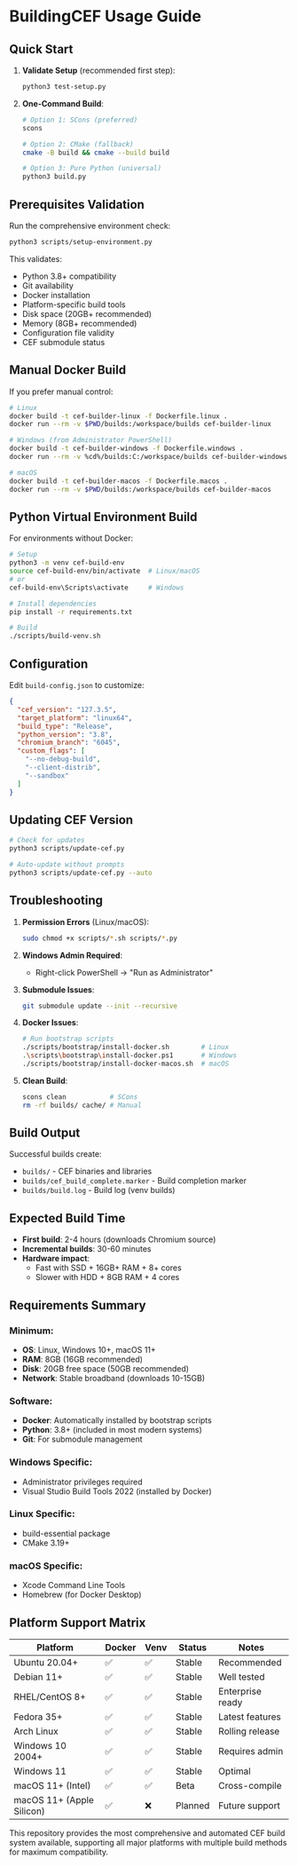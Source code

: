 # BuildingCEF Usage Guide

## Quick Start

1. **Validate Setup** (recommended first step):
   ```bash
   python3 test-setup.py
   ```

2. **One-Command Build**:
   ```bash
   # Option 1: SCons (preferred)
   scons
   
   # Option 2: CMake (fallback)
   cmake -B build && cmake --build build
   
   # Option 3: Pure Python (universal)
   python3 build.py
   ```

## Prerequisites Validation

Run the comprehensive environment check:
```bash
python3 scripts/setup-environment.py
```

This validates:
- Python 3.8+ compatibility
- Git availability
- Docker installation
- Platform-specific build tools
- Disk space (20GB+ recommended)
- Memory (8GB+ recommended)
- Configuration file validity
- CEF submodule status

## Manual Docker Build

If you prefer manual control:

```bash
# Linux
docker build -t cef-builder-linux -f Dockerfile.linux .
docker run --rm -v $PWD/builds:/workspace/builds cef-builder-linux

# Windows (from Administrator PowerShell)
docker build -t cef-builder-windows -f Dockerfile.windows .
docker run --rm -v %cd%/builds:C:/workspace/builds cef-builder-windows

# macOS
docker build -t cef-builder-macos -f Dockerfile.macos .
docker run --rm -v $PWD/builds:/workspace/builds cef-builder-macos
```

## Python Virtual Environment Build

For environments without Docker:

```bash
# Setup
python3 -m venv cef-build-env
source cef-build-env/bin/activate  # Linux/macOS
# or
cef-build-env\Scripts\activate     # Windows

# Install dependencies
pip install -r requirements.txt

# Build
./scripts/build-venv.sh
```

## Configuration

Edit `build-config.json` to customize:

```json
{
  "cef_version": "127.3.5",
  "target_platform": "linux64",
  "build_type": "Release",
  "python_version": "3.8",
  "chromium_branch": "6045",
  "custom_flags": [
    "--no-debug-build",
    "--client-distrib",
    "--sandbox"
  ]
}
```

## Updating CEF Version

```bash
# Check for updates
python3 scripts/update-cef.py

# Auto-update without prompts
python3 scripts/update-cef.py --auto
```

## Troubleshooting

1. **Permission Errors** (Linux/macOS):
   ```bash
   sudo chmod +x scripts/*.sh scripts/*.py
   ```

2. **Windows Admin Required**:
   - Right-click PowerShell → "Run as Administrator"

3. **Submodule Issues**:
   ```bash
   git submodule update --init --recursive
   ```

4. **Docker Issues**:
   ```bash
   # Run bootstrap scripts
   ./scripts/bootstrap/install-docker.sh        # Linux
   .\scripts\bootstrap\install-docker.ps1       # Windows
   ./scripts/bootstrap/install-docker-macos.sh  # macOS
   ```

5. **Clean Build**:
   ```bash
   scons clean           # SCons
   rm -rf builds/ cache/ # Manual
   ```

## Build Output

Successful builds create:
- `builds/` - CEF binaries and libraries
- `builds/cef_build_complete.marker` - Build completion marker
- `builds/build.log` - Build log (venv builds)

## Expected Build Time

- **First build**: 2-4 hours (downloads Chromium source)
- **Incremental builds**: 30-60 minutes
- **Hardware impact**: 
  - Fast with SSD + 16GB+ RAM + 8+ cores
  - Slower with HDD + 8GB RAM + 4 cores

## Requirements Summary

### Minimum:
- **OS**: Linux, Windows 10+, macOS 11+
- **RAM**: 8GB (16GB recommended)
- **Disk**: 20GB free space (50GB recommended)
- **Network**: Stable broadband (downloads 10-15GB)

### Software:
- **Docker**: Automatically installed by bootstrap scripts
- **Python**: 3.8+ (included in most modern systems)
- **Git**: For submodule management

### Windows Specific:
- Administrator privileges required
- Visual Studio Build Tools 2022 (installed by Docker)

### Linux Specific:
- build-essential package
- CMake 3.19+

### macOS Specific:
- Xcode Command Line Tools
- Homebrew (for Docker Desktop)

## Platform Support Matrix

| Platform | Docker | Venv | Status | Notes |
|----------|--------|------|--------|-------|
| Ubuntu 20.04+ | ✅ | ✅ | Stable | Recommended |
| Debian 11+ | ✅ | ✅ | Stable | Well tested |
| RHEL/CentOS 8+ | ✅ | ✅ | Stable | Enterprise ready |
| Fedora 35+ | ✅ | ✅ | Stable | Latest features |
| Arch Linux | ✅ | ✅ | Stable | Rolling release |
| Windows 10 2004+ | ✅ | ✅ | Stable | Requires admin |
| Windows 11 | ✅ | ✅ | Stable | Optimal |
| macOS 11+ (Intel) | ✅ | ✅ | Beta | Cross-compile |
| macOS 11+ (Apple Silicon) | ✅ | ❌ | Planned | Future support |

This repository provides the most comprehensive and automated CEF build system available, supporting all major platforms with multiple build methods for maximum compatibility.
